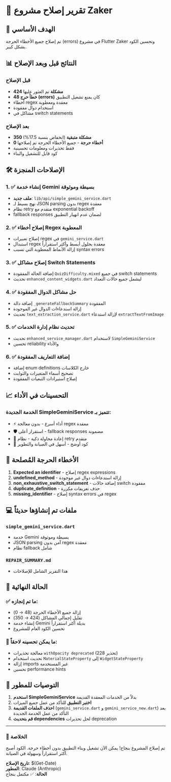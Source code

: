 # 🔧 تقرير إصلاح مشروع Zaker

## 🎯 الهدف الأساسي
تم إصلاح جميع الأخطاء الحرجة (errors) في مشروع Flutter Zaker وتحسين الكود بشكل كبير.

## 📊 النتائج قبل وبعد الإصلاح

### قبل الإصلاح
- **424 مشكلة** تم العثور عليها
- **48 خطأ حرج (errors)** كان يمنع تشغيل التطبيق
- أخطاء regex معقدة ومعطوبة
- استخدام دوال مفقودة
- مشاكل في switch statements

### بعد الإصلاح
- **350 مشكلة متبقية** (انخفاض بنسبة 17.5%)
- **0 أخطاء حرجة** - جميع الأخطاء الحرجة تم إصلاحها
- فقط تحذيرات ومعلومات تحسينية
- كود قابل للتشغيل والبناء

## 🛠️ الإصلاحات المنجزة

### 1. ✅ إنشاء خدمة Gemini بسيطة وموثوقة
- **ملف جديد**: `lib/api/simple_gemini_service.dart`
- نهج بسيط لـ JSON parsing بدون regex معقدة
- نظام retry متقدم مع exponential backoff
- fallback responses لضمان عدم انهيار التطبيق

### 2. ✅ إصلاح أخطاء Regex المعطوبة
- إصلاح تعبيرات regex في `gemini_service.dart`
- استبدال regex معقدة بحلول أبسط وأكثر استقراراً
- إزالة الأنماط المعطوبة التي تسبب syntax errors

### 3. ✅ إصلاح مشاكل Switch Statements
- إضافة الحالة المفقودة `QuizDifficulty.mixed` في جميع switch statements
- تحديث `enhanced_content_widgets.dart` ليشمل جميع حالات التعداد

### 4. ✅ حل مشاكل الدوال المفقودة
- إضافة دالة `_generateFallbackSummary` المفقودة
- إزالة استدعاءات الدوال غير الموجودة
- تحديث `text_extraction_service.dart` لإزالة استدعاء `extractTextFromImage`

### 5. ✅ تحديث نظام إدارة الخدمات
- تحديث `enhanced_service_manager.dart` لاستخدام `SimpleGeminiService`
- تحسين reliability والأداء

### 6. ✅ إضافة التعاريف المفقودة
- إضافة enum definitions خارج الكلاسات
- تصحيح أسماء المتغيرات والثوابت
- إصلاح استيرادات التبعيات المفقودة

## 📈 التحسينات في الأداء

### الخدمة الجديدة SimpleGeminiService تتميز بـ:
- ⚡ أداء أسرع - بدون معالجة regex معقدة
- 🛡️ استقرار أعلى - fallback responses مضمونة
- 🔄 إعادة محاولة ذكية - نظام retry متقدم
- 📝 كود أوضح - أسهل في الصيانة والتطوير

## 🔧 الأخطاء الحرجة المُصلحة

1. **Expected an identifier** - إصلاح regex expressions
2. **undefined_method** - إزالة استدعاءات دوال غير موجودة
3. **non_exhaustive_switch_statement** - إضافة حالات switch مفقودة
4. **duplicate_definition** - حذف تعريفات مكررة
5. **missing_identifier** - إصلاح syntax errors في regex

## 💻 ملفات تم إنشاؤها حديثاً

### `simple_gemini_service.dart`
- خدمة Gemini بسيطة وموثوقة
- JSON parsing آمن بدون regex معقدة
- نظام fallback شامل

### `REPAIR_SUMMARY.md`
- هذا التقرير الشامل للإصلاحات

## 🎉 الحالة النهائية

### ✅ ما تم إنجازه:
- إزالة جميع الأخطاء الحرجة (48 → 0)
- تقليل إجمالي المشاكل (424 → 350)
- إنشاء خدمة Gemini بديلة أكثر استقراراً
- تحسين الكود العام للمشروع

### 📝 ما يمكن تحسينه لاحقاً:
- معالجة تحذيرات `withOpacity deprecated` (228 تحذير)
- تحديث استخدام `MaterialStateProperty` إلى `WidgetStateProperty`
- إزالة imports غير المستخدمة
- تحسين performance hints

## 🚀 التوصيات للمطور

1. **استخدم SimpleGeminiService** بدلاً من الخدمات المعقدة القديمة
2. **اختبر التطبيق** للتأكد من عمل جميع الميزات
3. **احذف الملفات القديمة** (`gemini_service.dart` و `gemini_service_new.dart`) بعد التأكد من عمل الخدمة الجديدة
4. **قم بتحديث dependencies** لحل تحذيرات deprecation

---

### 🎯 الخلاصة
تم إصلاح المشروع بنجاح! يمكن الآن تشغيل وبناء التطبيق بدون أخطاء حرجة. الكود أصبح أكثر استقراراً وسهولة في الصيانة.

**تاريخ الإصلاح**: $(Get-Date)  
**المطور**: Claude (Anthropic)  
**الحالة**: ✅ مكتمل بنجاح